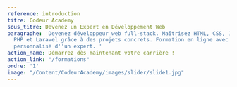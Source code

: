 ```yaml
---
reference: introduction
titre: Codeur Academy
sous_titre: Devenez un Expert en Développement Web
paragraphe: 'Devenez développeur web full-stack. Maîtrisez HTML, CSS, JavaScript,
  PHP et Laravel grâce à des projets concrets. Formation en ligne avec accompagnement
  personnalisé d''un expert. '
action_name: Démarrez dès maintenant votre carrière !
action_link: "/formations"
ordre: '1'
image: "/Content/CodeurAcademy/images/slider/slide1.jpg"
---
```

